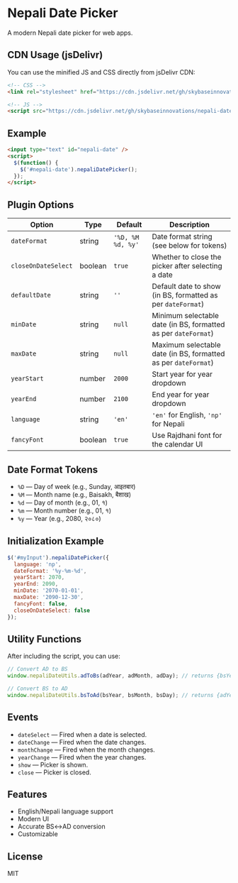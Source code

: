 # Nepali Date Picker

A modern Nepali date picker for web apps.

## CDN Usage (jsDelivr)

You can use the minified JS and CSS directly from jsDelivr CDN:

```html
<!-- CSS -->
<link rel="stylesheet" href="https://cdn.jsdelivr.net/gh/skybaseinnovations/nepali-date-picker@main/dist/datepicker.min.css">

<!-- JS -->
<script src="https://cdn.jsdelivr.net/gh/skybaseinnovations/nepali-date-picker@main/dist/datepicker.min.js"></script>
```

## Example

```html
<input type="text" id="nepali-date" />
<script>
  $(function() {
    $('#nepali-date').nepaliDatePicker();
  });
</script>
```

## Plugin Options

| Option              | Type     | Default                | Description                                                        |
|---------------------|----------|------------------------|--------------------------------------------------------------------|
| `dateFormat`        | string   | `'%D, %M %d, %y'`      | Date format string (see below for tokens)                          |
| `closeOnDateSelect` | boolean  | `true`                 | Whether to close the picker after selecting a date                 |
| `defaultDate`       | string   | `''`                   | Default date to show (in BS, formatted as per `dateFormat`)        |
| `minDate`           | string   | `null`                 | Minimum selectable date (in BS, formatted as per `dateFormat`)     |
| `maxDate`           | string   | `null`                 | Maximum selectable date (in BS, formatted as per `dateFormat`)     |
| `yearStart`         | number   | `2000`                 | Start year for year dropdown                                       |
| `yearEnd`           | number   | `2100`                 | End year for year dropdown                                         |
| `language`          | string   | `'en'`                 | `'en'` for English, `'np'` for Nepali                              |
| `fancyFont`         | boolean  | `true`                 | Use Rajdhani font for the calendar UI                              |

## Date Format Tokens

- `%D` — Day of week (e.g., Sunday, आइतबार)
- `%M` — Month name (e.g., Baisakh, बैशाख)
- `%d` — Day of month (e.g., 01, १)
- `%m` — Month number (e.g., 01, १)
- `%y` — Year (e.g., 2080, २०८०)

## Initialization Example

```js
$('#myInput').nepaliDatePicker({
  language: 'np',
  dateFormat: '%y-%m-%d',
  yearStart: 2070,
  yearEnd: 2090,
  minDate: '2070-01-01',
  maxDate: '2090-12-30',
  fancyFont: false,
  closeOnDateSelect: false
});
```

## Utility Functions

After including the script, you can use:

```js
// Convert AD to BS
window.nepaliDateUtils.adToBs(adYear, adMonth, adDay); // returns {bsYear, bsMonth, bsDay}

// Convert BS to AD
window.nepaliDateUtils.bsToAd(bsYear, bsMonth, bsDay); // returns {adYear, adMonth, adDay}
```

## Events

- `dateSelect` — Fired when a date is selected.
- `dateChange` — Fired when the date changes.
- `monthChange` — Fired when the month changes.
- `yearChange` — Fired when the year changes.
- `show` — Picker is shown.
- `close` — Picker is closed.

## Features
- English/Nepali language support
- Modern UI
- Accurate BS↔AD conversion
- Customizable

## License
MIT 